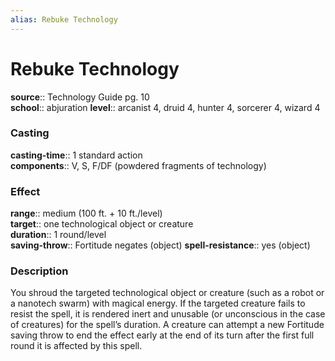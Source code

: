 ```yaml
---
alias: Rebuke Technology
---
```


# Rebuke Technology 

**source**:: Technology Guide pg. 10  
**school**:: abjuration
**level**:: arcanist 4, druid 4, hunter 4, sorcerer 4, wizard 4

### Casting 

**casting-time**:: 1 standard action  
**components**:: V, S, F/DF (powdered fragments of technology)

### Effect 

**range**:: medium (100 ft. + 10 ft./level)  
**target**:: one technological object or creature  
**duration**:: 1 round/level  
**saving-throw**:: Fortitude negates (object)
**spell-resistance**:: yes (object)

### Description 

You shroud the targeted technological object or creature (such as a robot or a nanotech swarm) with magical energy. If the targeted creature fails to resist the spell, it is rendered inert and unusable (or unconscious in the case of creatures) for the spell’s duration. A creature can attempt a new Fortitude saving throw to end the effect early at the end of its turn after the first full round it is affected by this spell.
